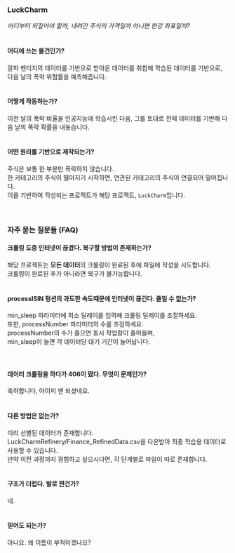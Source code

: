 ### LuckCharm
_어디부터 되짚어야 할까, 내려간 주식의 가격일까 아니면 한강 좌표일까?_
<br><br>
#### 어디에 쓰는 물건인가?
알파 벤티지의 데이터를 기반으로 받아온 데이터를 취합해 학습된 데이터를 기반으로,<br>
다음 날의 폭락 위험률을 예측해줍니다.<br>
<br>
#### 어땋게 작동하는가?
이전 날의 폭락 비율을 인공지능에 학습시킨 다음, 그를 토대로 전체 데이터를 기반해 다음 날의 폭락 확률을 내놓습니다.<br>
<br>
#### 어떤 원리를 기반으로 제작되는가?
주식은 보통 한 부분만 폭락하지 않습니다.<br>
한 카테고리의 주식이 떨어지기 시작하면, 연관된 카테고리의 주식이 연결되어 떨어집니다.<br>
이를 기반하여 작성되는 프로젝트가 해당 프로젝트, `LuckCharm`입니다.<br>
<br><br>
### **자주 묻는 질문들 (FAQ)**

#### 크롤링 도중 인터넷이 끊겼다. 복구할 방법이 존재하는가?
해당 프로젝트는 **모든 데이터**의 크롤링이 완료된 후에 파일에 작성을 시도합니다.<br>
크롤링이 완료된 후가 아니라면 복구가 불가능합니다.
<br><br>
#### processISIN 펑션의 과도한 속도때문에 인터넷이 끊긴다. 줄일 수 없는가?
min_sleep 파라미터에 최소 딜레이를 입력해 크롤링 딜레이를 조절하세요.<br>
또한, processNumber 파라미터의 수를 조정하세요.<br>
processNumber의 수가 줄으면 동시 작업량이 줄어들며,<br>
min_sleep이 늘면 각 데이터당 대기 기간이 늘어납니다.<br>
<br><br>
#### 데이터 크롤링을 하다가 406이 떴다. 무엇이 문제인가?
축하합니다, 아이피 밴 되셨네요.
<br><br>
#### 다른 방법은 없는가?
미리 선별된 데이터가 존재합니다.<br>
LuckCharmRefinery/Finance_RefinedData.csv을 다운받아 최종 학습용 데이터로 사용할 수 있습니다.<br>
만약 이전 과정까지 경험하고 싶으시다면, 각 단계별로 파일이 따로 존재합니다.
<br><br>
#### 구조가 더럽다. 발로 짠건가?
네.
<br><br>
#### 믿어도 되는가?
아니요. 왜 이름이 부적이겠나요?
<br><br>